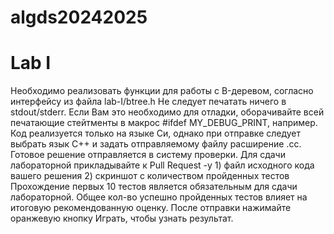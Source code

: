 # algds20242025
# Lab I

Необходимо реализовать функции для работы с B-деревом, согласно интерфейсу из файла lab-I/btree.h
Не следует печатать ничего в stdout/stderr. Если Вам это необходимо для отладки, оборачивайте всей печатающие стейтменты в макрос #ifdef MY_DEBUG_PRINT, например.
Код реализуется только на языке Си, однако при отправке следует выбрать язык С++ и задать отправляемому файлу расширение .cc.
Готовое решение отправляется в систему проверки.
Для сдачи лабораторной прикладывайте к Pull Request -у 1) файл исходного кода вашего решения 2) скриншот с количеством пройденных тестов
Прохождение первых 10 тестов является обязательным для сдачи лабораторной.
Общее кол-во успешно пройденных тестов влияет на итоговую рекомендованную оценку.
После отправки нажимайте оранжевую кнопку Играть, чтобы узнать результат.

